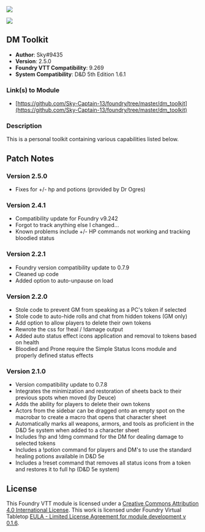 ![](https://img.shields.io/badge/Foundry-v9.269-informational)

![](https://img.shields.io/badge/D&D5e-v1.6.1-informational)

## DM Toolkit

* **Author**: Sky#9435
* **Version**: 2.5.0
* **Foundry VTT Compatibility**: 9.269
* **System Compatibility**: D&D 5th Edition 1.6.1

### Link(s) to Module
* [https://github.com/Sky-Captain-13/foundry/tree/master/dm_toolkit](https://github.com/Sky-Captain-13/foundry/tree/master/dm_toolkit)

### Description
This is a personal toolkit containing various capabilities listed below. 

## Patch Notes
### Version 2.5.0
* Fixes for +/- hp and potions (provided by Dr Ogres)

### Version 2.4.1
* Compatibility update for Foundry v9.242
* Forgot to track anything else I changed...
* Known problems include +/- HP commands not working and tracking bloodied status

### Version 2.2.1
* Foundry version compatibility update to 0.7.9
* Cleaned up code
* Added option to auto-unpause on load

### Version 2.2.0
* Stole code to prevent GM from speaking as a PC's token if selected
* Stole code to auto-hide rolls and chat from hidden tokens (GM only)
* Add option to allow players to delete their own tokens
* Rewrote the css for !heal / !damage output
* Added auto status effect icons application and removal to tokens based on health
 * Bloodied and Prone require the Simple Status Icons module and properly defined status effects

### Version 2.1.0
* Version compatibility update to 0.7.8
* Integrates the minimization and restoration of sheets back to their previous spots when moved (by Deuce)
* Adds the ability for players to delete their own tokens
* Actors from the sidebar can be dragged onto an empty spot on the macrobar to create a macro that opens that character sheet
* Automatically marks all weapons, armors, and tools as proficient in the D&D 5e system when added to a character sheet
* Includes !hp and !dmg command for the DM for dealing damage to selected tokens
* Includes a !potion command for players and DM's to use the standard healing potions available in D&D 5e
* Includes a !reset command that removes all status icons from a token and restores it to full hp (D&D 5e system)

## License
This Foundry VTT module is licensed under a [Creative Commons Attribution 4.0 International License](http://creativecommons.org/licenses/by/4.0/).
This work is licensed under Foundry Virtual Tabletop [EULA - Limited License Agreement for module development v 0.1.6](http://foundryvtt.com/pages/license.html).
